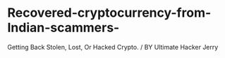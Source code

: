 # Recovered-cryptocurrency-from-Indian-scammers-
Getting Back Stolen, Lost, Or Hacked Crypto. / BY Ultimate Hacker Jerry  
